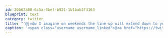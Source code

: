 ```yaml
---
id: 20b67a80-6c5a-4bef-b921-1b1bab3f4163
blueprint: text
category: twitter
title: "'@jvdw I imagine on weekends the line-up will extend down to your place."
caption: '<span class="username username_linked">@<a href="https://twitter.com/jvdw" title="John van der Woude">jvdw</a></span> I imagine on weekends the line-up will extend down to your place.'
---
```


